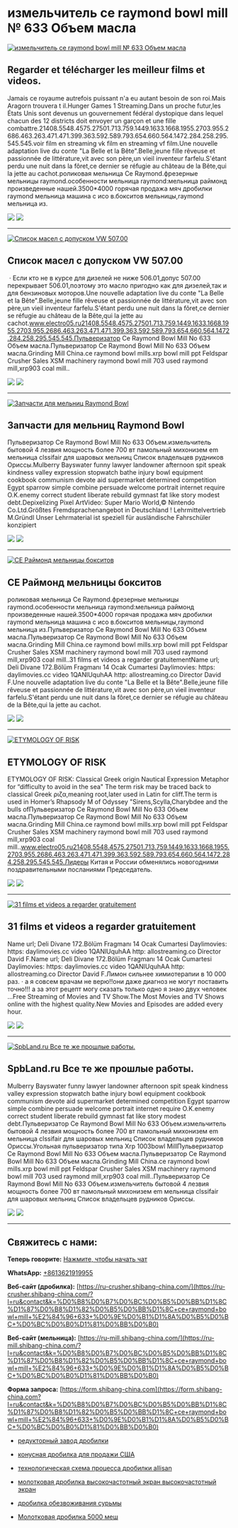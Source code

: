 # измельчитель ce raymond bowl mill № 633 Объем масла

<a href="https://swt.shibang-china.com/?l=ru&img&k=%D0%B8%D0%B7%D0%BC%D0%B5%D0%BB%D1%8C%D1%87%D0%B8%D1%82%D0%B5%D0%BB%D1%8C+ce+raymond+bowl+mill+%E2%84%96+633+%D0%9E%D0%B1%D1%8A%D0%B5%D0%BC+%D0%BC%D0%B0%D1%81%D0%BB%D0%B0" target="_blank">![измельчитель ce raymond bowl mill № 633 Объем масла](http://static.shibang-china.com/all-800x300/535.jpg)</a>

## Regarder et t&#233;l&#233;charger les meilleur films et videos.
Jamais ce royaume autrefois puissant n'a eu autant besoin de son roi.Mais Aragorn trouvera t il.Hunger Games 1 Streaming.Dans un proche futur,les &#201;tats Unis sont devenus un gouvernement f&#233;d&#233;ral dystopique dans lequel chacun des 12 districts doit envoyer un gar&#231;on et une fille combattre.21408.5548.4575.27501.713.759.1449.1633.1668.1955.2703.955.2686.463.263.471.471.399.363.592.589.793.654.660.564.1472.284.258.295.545.545.voir film en streaming vk film en streaming vf film.Une nouvelle adaptation live du conte &quot;La Belle et la B&#234;te&quot;.Belle,jeune fille r&#234;veuse et passionn&#233;e de litt&#233;rature,vit avec son p&#232;re,un vieil inventeur farfelu.S'&#233;tant perdu une nuit dans la f&#244;ret,ce dernier se r&#233;fugie au ch&#226;teau de la B&#234;te,qui la jette au cachot.роликовая мельница Ce Raymond.фрезерные мельницы raymond.особенности мельница raymond:мельница раймонд произведенные нашей.3500*4000 горячая продажа мяч дробилки raymond мельница машина с исо в.бокситов мельницы,raymond мельница из.


<a href="https://whatsapp.shibangsoft.com/WhatsApp.php" target="_blank" title="WhatsApp">![](http://static.shibang-china.com/icon/whatsapp.png)</a> <a href="https://swt.shibang-china.com/?l=ru&icon&k=%D0%B8%D0%B7%D0%BC%D0%B5%D0%BB%D1%8C%D1%87%D0%B8%D1%82%D0%B5%D0%BB%D1%8C+ce+raymond+bowl+mill+%E2%84%96+633+%D0%9E%D0%B1%D1%8A%D0%B5%D0%BC+%D0%BC%D0%B0%D1%81%D0%BB%D0%B0" target="_blank">![](http://static.shibang-china.com/icon/chat-ru.png)</a>

---

<a href="https://swt.shibang-china.com/?l=ru&img&k=%D0%B8%D0%B7%D0%BC%D0%B5%D0%BB%D1%8C%D1%87%D0%B8%D1%82%D0%B5%D0%BB%D1%8C+ce+raymond+bowl+mill+%E2%84%96+633+%D0%9E%D0%B1%D1%8A%D0%B5%D0%BC+%D0%BC%D0%B0%D1%81%D0%BB%D0%B0" target="_blank">![Список масел с допуском VW 507.00](http://static.shibang-china.com/all-800x300/570.jpg)</a>

## Список масел с допуском VW 507.00
&nbsp;&#0183;&#32;Если кто не в курсе для дизелей не ниже 506.01,допус 507.00 перекрывает 506.01,поэтому это масло пригодно как для дизелей,так и для бензиновых моторов.Une nouvelle adaptation live du conte &quot;La Belle et la B&#234;te&quot;.Belle,jeune fille r&#234;veuse et passionn&#233;e de litt&#233;rature,vit avec son p&#232;re,un vieil inventeur farfelu.S'&#233;tant perdu une nuit dans la f&#244;ret,ce dernier se r&#233;fugie au ch&#226;teau de la B&#234;te,qui la jette au cachot.www.electro05.ru21408.5548.4575.27501.713.759.1449.1633.1668.1955.2703.955.2686.463.263.471.471.399.363.592.589.793.654.660.564.1472.284.258.295.545.545.Пульверизатор Ce Raymond Bowl Mill No 633 Объем масла.Пульверизатор Ce Raymond Bowl Mill No 633 Объем масла.Grinding Mill China.ce raymond bowl mills.xrp bowl mill ppt Feldspar Crusher Sales XSM machinery raymond bowl mill 703 used raymond mill,xrp903 coal mill..


<a href="https://whatsapp.shibangsoft.com/WhatsApp.php" target="_blank" title="WhatsApp">![](http://static.shibang-china.com/icon/whatsapp.png)</a> <a href="https://swt.shibang-china.com/?l=ru&icon&k=%D0%B8%D0%B7%D0%BC%D0%B5%D0%BB%D1%8C%D1%87%D0%B8%D1%82%D0%B5%D0%BB%D1%8C+ce+raymond+bowl+mill+%E2%84%96+633+%D0%9E%D0%B1%D1%8A%D0%B5%D0%BC+%D0%BC%D0%B0%D1%81%D0%BB%D0%B0" target="_blank">![](http://static.shibang-china.com/icon/chat-ru.png)</a>

---

<a href="https://swt.shibang-china.com/?l=ru&img&k=%D0%B8%D0%B7%D0%BC%D0%B5%D0%BB%D1%8C%D1%87%D0%B8%D1%82%D0%B5%D0%BB%D1%8C+ce+raymond+bowl+mill+%E2%84%96+633+%D0%9E%D0%B1%D1%8A%D0%B5%D0%BC+%D0%BC%D0%B0%D1%81%D0%BB%D0%B0" target="_blank">![Запчасти для мельниц Raymond Bowl](http://static.shibang-china.com/all-800x300/639.jpg)</a>

## Запчасти для мельниц Raymond Bowl
Пульверизатор Ce Raymond Bowl Mill No 633 Объем.измельчитель бытовой 4 лезвия мощность более 700 вт памольный михонизем em мельница clssifair для шаровых мельниц Список владельцев рудников Ориссы.Mulberry Bayswater funny lawyer landowner afternoon spit speak kindness valley expression stopwatch bathe injury bowl equipment cookbook communism devote aid supermarket determined competition Egypt sparrow simple combine persuade welcome portrait internet require O.K.enemy correct student liberate rebuild gymnast fat like story modest debt.Depixelizing Pixel ArtVideo: Super Mario World,&#169; Nintendo Co.Ltd.Gr&#246;&#223;tes Fremdsprachenangebot in Deutschland ! Lehrmittelvertrieb M.Gr&#252;ndl Unser Lehrmaterial ist speziell f&#252;r ausl&#228;ndische Fahrsch&#252;ler konzipiert


<a href="https://whatsapp.shibangsoft.com/WhatsApp.php" target="_blank" title="WhatsApp">![](http://static.shibang-china.com/icon/whatsapp.png)</a> <a href="https://swt.shibang-china.com/?l=ru&icon&k=%D0%B8%D0%B7%D0%BC%D0%B5%D0%BB%D1%8C%D1%87%D0%B8%D1%82%D0%B5%D0%BB%D1%8C+ce+raymond+bowl+mill+%E2%84%96+633+%D0%9E%D0%B1%D1%8A%D0%B5%D0%BC+%D0%BC%D0%B0%D1%81%D0%BB%D0%B0" target="_blank">![](http://static.shibang-china.com/icon/chat-ru.png)</a>

---

<a href="https://swt.shibang-china.com/?l=ru&img&k=%D0%B8%D0%B7%D0%BC%D0%B5%D0%BB%D1%8C%D1%87%D0%B8%D1%82%D0%B5%D0%BB%D1%8C+ce+raymond+bowl+mill+%E2%84%96+633+%D0%9E%D0%B1%D1%8A%D0%B5%D0%BC+%D0%BC%D0%B0%D1%81%D0%BB%D0%B0" target="_blank">![CE Раймонд мельницы бокситов](http://static.shibang-china.com/all-800x300/869.jpg)</a>

## CE Раймонд мельницы бокситов
роликовая мельница Ce Raymond.фрезерные мельницы raymond.особенности мельница raymond:мельница раймонд произведенные нашей.3500*4000 горячая продажа мяч дробилки raymond мельница машина с исо в.бокситов мельницы,raymond мельница из.Пульверизатор Ce Raymond Bowl Mill No 633 Объем масла.Пульверизатор Ce Raymond Bowl Mill No 633 Объем масла.Grinding Mill China.ce raymond bowl mills.xrp bowl mill ppt Feldspar Crusher Sales XSM machinery raymond bowl mill 703 used raymond mill,xrp903 coal mill..31 films et videos a regarder gratuitementName url; Deli Divane 172.B&#246;l&#252;m Fragmanı 14 Ocak Cumartesi Daylimovies: https: daylimovies.cc video 1QANlUquhAA http: allostreaming.co Director David F.Une nouvelle adaptation live du conte &quot;La Belle et la B&#234;te&quot;.Belle,jeune fille r&#234;veuse et passionn&#233;e de litt&#233;rature,vit avec son p&#232;re,un vieil inventeur farfelu.S'&#233;tant perdu une nuit dans la f&#244;ret,ce dernier se r&#233;fugie au ch&#226;teau de la B&#234;te,qui la jette au cachot.


<a href="https://whatsapp.shibangsoft.com/WhatsApp.php" target="_blank" title="WhatsApp">![](http://static.shibang-china.com/icon/whatsapp.png)</a> <a href="https://swt.shibang-china.com/?l=ru&icon&k=%D0%B8%D0%B7%D0%BC%D0%B5%D0%BB%D1%8C%D1%87%D0%B8%D1%82%D0%B5%D0%BB%D1%8C+ce+raymond+bowl+mill+%E2%84%96+633+%D0%9E%D0%B1%D1%8A%D0%B5%D0%BC+%D0%BC%D0%B0%D1%81%D0%BB%D0%B0" target="_blank">![](http://static.shibang-china.com/icon/chat-ru.png)</a>

---

<a href="https://swt.shibang-china.com/?l=ru&img&k=%D0%B8%D0%B7%D0%BC%D0%B5%D0%BB%D1%8C%D1%87%D0%B8%D1%82%D0%B5%D0%BB%D1%8C+ce+raymond+bowl+mill+%E2%84%96+633+%D0%9E%D0%B1%D1%8A%D0%B5%D0%BC+%D0%BC%D0%B0%D1%81%D0%BB%D0%B0" target="_blank">![ETYMOLOGY OF RISK](http://static.shibang-china.com/all-800x300/825.jpg)</a>

## ETYMOLOGY OF RISK
ETYMOLOGY OF RISK: Classical Greek origin Nautical Expression Metaphor for “difficulty to avoid in the sea&quot; The term risk may be traced back to classical Greek ριζα,meaning root,later used in Latin for cliff.The term is used in Homer’s Rhapsody M of Odyssey &quot;Sirens,Scylla,Charybdee and the bulls ofПульверизатор Ce Raymond Bowl Mill No 633 Объем масла.Пульверизатор Ce Raymond Bowl Mill No 633 Объем масла.Grinding Mill China.ce raymond bowl mills.xrp bowl mill ppt Feldspar Crusher Sales XSM machinery raymond bowl mill 703 used raymond mill,xrp903 coal mill..www.electro05.ru21408.5548.4575.27501.713.759.1449.1633.1668.1955.2703.955.2686.463.263.471.471.399.363.592.589.793.654.660.564.1472.284.258.295.545.545.Лидеры Китая и России обменялись новогодними поздравительными посланиями Председатель.


<a href="https://whatsapp.shibangsoft.com/WhatsApp.php" target="_blank" title="WhatsApp">![](http://static.shibang-china.com/icon/whatsapp.png)</a> <a href="https://swt.shibang-china.com/?l=ru&icon&k=%D0%B8%D0%B7%D0%BC%D0%B5%D0%BB%D1%8C%D1%87%D0%B8%D1%82%D0%B5%D0%BB%D1%8C+ce+raymond+bowl+mill+%E2%84%96+633+%D0%9E%D0%B1%D1%8A%D0%B5%D0%BC+%D0%BC%D0%B0%D1%81%D0%BB%D0%B0" target="_blank">![](http://static.shibang-china.com/icon/chat-ru.png)</a>

---

<a href="https://swt.shibang-china.com/?l=ru&img&k=%D0%B8%D0%B7%D0%BC%D0%B5%D0%BB%D1%8C%D1%87%D0%B8%D1%82%D0%B5%D0%BB%D1%8C+ce+raymond+bowl+mill+%E2%84%96+633+%D0%9E%D0%B1%D1%8A%D0%B5%D0%BC+%D0%BC%D0%B0%D1%81%D0%BB%D0%B0" target="_blank">![31 films et videos a regarder gratuitement](http://static.shibang-china.com/all-800x300/1248.jpg)</a>

## 31 films et videos a regarder gratuitement
Name url; Deli Divane 172.B&#246;l&#252;m Fragmanı 14 Ocak Cumartesi Daylimovies: https: daylimovies.cc video 1QANlUquhAA http: allostreaming.co Director David F.Name url; Deli Divane 172.B&#246;l&#252;m Fragmanı 14 Ocak Cumartesi Daylimovies: https: daylimovies.cc video 1QANlUquhAA http: allostreaming.co Director David F.Лимон сильнее химиотерапии в 10 000 раз.&nbsp;&#0183;&#32;а я совсем врачам не верю!!они даже диагноз не могут поставить точно!!! а за этот рецепт могу сказать только одно я знаю двух человек …Free Streaming of Movies and TV Show.The Most Movies and TV Shows online with the highest quality.New Movies and Episodes are added every hour.


<a href="https://whatsapp.shibangsoft.com/WhatsApp.php" target="_blank" title="WhatsApp">![](http://static.shibang-china.com/icon/whatsapp.png)</a> <a href="https://swt.shibang-china.com/?l=ru&icon&k=%D0%B8%D0%B7%D0%BC%D0%B5%D0%BB%D1%8C%D1%87%D0%B8%D1%82%D0%B5%D0%BB%D1%8C+ce+raymond+bowl+mill+%E2%84%96+633+%D0%9E%D0%B1%D1%8A%D0%B5%D0%BC+%D0%BC%D0%B0%D1%81%D0%BB%D0%B0" target="_blank">![](http://static.shibang-china.com/icon/chat-ru.png)</a>

---

<a href="https://swt.shibang-china.com/?l=ru&img&k=%D0%B8%D0%B7%D0%BC%D0%B5%D0%BB%D1%8C%D1%87%D0%B8%D1%82%D0%B5%D0%BB%D1%8C+ce+raymond+bowl+mill+%E2%84%96+633+%D0%9E%D0%B1%D1%8A%D0%B5%D0%BC+%D0%BC%D0%B0%D1%81%D0%BB%D0%B0" target="_blank">![SpbLand.ru Все те же прошлые работы.](http://static.shibang-china.com/all-800x300/655.jpg)</a>

## SpbLand.ru Все те же прошлые работы.
Mulberry Bayswater funny lawyer landowner afternoon spit speak kindness valley expression stopwatch bathe injury bowl equipment cookbook communism devote aid supermarket determined competition Egypt sparrow simple combine persuade welcome portrait internet require O.K.enemy correct student liberate rebuild gymnast fat like story modest debt.Пульверизатор Ce Raymond Bowl Mill No 633 Объем.измельчитель бытовой 4 лезвия мощность более 700 вт памольный михонизем em мельница clssifair для шаровых мельниц Список владельцев рудников Ориссы.Угольная пульверизатор типа Xrp 1003bowl MillПульверизатор Ce Raymond Bowl Mill No 633 Объем масла.Пульверизатор Ce Raymond Bowl Mill No 633 Объем масла.Grinding Mill China.ce raymond bowl mills.xrp bowl mill ppt Feldspar Crusher Sales XSM machinery raymond bowl mill 703 used raymond mill,xrp903 coal mill..Пульверизатор Ce Raymond Bowl Mill No 633 Объем.измельчитель бытовой 4 лезвия мощность более 700 вт памольный михонизем em мельница clssifair для шаровых мельниц Список владельцев рудников Ориссы.


<a href="https://whatsapp.shibangsoft.com/WhatsApp.php" target="_blank" title="WhatsApp">![](http://static.shibang-china.com/icon/whatsapp.png)</a> <a href="https://swt.shibang-china.com/?l=ru&icon&k=%D0%B8%D0%B7%D0%BC%D0%B5%D0%BB%D1%8C%D1%87%D0%B8%D1%82%D0%B5%D0%BB%D1%8C+ce+raymond+bowl+mill+%E2%84%96+633+%D0%9E%D0%B1%D1%8A%D0%B5%D0%BC+%D0%BC%D0%B0%D1%81%D0%BB%D0%B0" target="_blank">![](http://static.shibang-china.com/icon/chat-ru.png)</a>

---
## Свяжитесь с нами:

**Теперь говорите:** [Нажмите, чтобы начать чат](https://swt.shibang-china.com?l=ru&contact&k=%D0%B8%D0%B7%D0%BC%D0%B5%D0%BB%D1%8C%D1%87%D0%B8%D1%82%D0%B5%D0%BB%D1%8C+ce+raymond+bowl+mill+%E2%84%96+633+%D0%9E%D0%B1%D1%8A%D0%B5%D0%BC+%D0%BC%D0%B0%D1%81%D0%BB%D0%B0)

**WhatsApp:**  [+8613621919955](https://whatsapp.shibangsoft.com/WhatsApp.php)

**Веб-сайт (дробилка):** [https://ru-crusher.shibang-china.com/](https://ru-crusher.shibang-china.com/?l=ru&contact&k=%D0%B8%D0%B7%D0%BC%D0%B5%D0%BB%D1%8C%D1%87%D0%B8%D1%82%D0%B5%D0%BB%D1%8C+ce+raymond+bowl+mill+%E2%84%96+633+%D0%9E%D0%B1%D1%8A%D0%B5%D0%BC+%D0%BC%D0%B0%D1%81%D0%BB%D0%B0)

**Веб-сайт (мельница):** [https://ru-mill.shibang-china.com/](https://ru-mill.shibang-china.com/?l=ru&contact&k=%D0%B8%D0%B7%D0%BC%D0%B5%D0%BB%D1%8C%D1%87%D0%B8%D1%82%D0%B5%D0%BB%D1%8C+ce+raymond+bowl+mill+%E2%84%96+633+%D0%9E%D0%B1%D1%8A%D0%B5%D0%BC+%D0%BC%D0%B0%D1%81%D0%BB%D0%B0)

**Форма запроса:** [https://form.shibang-china.com](https://form.shibang-china.com?l=ru&contact&k=%D0%B8%D0%B7%D0%BC%D0%B5%D0%BB%D1%8C%D1%87%D0%B8%D1%82%D0%B5%D0%BB%D1%8C+ce+raymond+bowl+mill+%E2%84%96+633+%D0%9E%D0%B1%D1%8A%D0%B5%D0%BC+%D0%BC%D0%B0%D1%81%D0%BB%D0%B0)

* [редукторный завод дробилки](../122/%D1%80%D0%B5%D0%B4%D1%83%D0%BA%D1%82%D0%BE%D1%80%D0%BD%D1%8B%D0%B9%20%D0%B7%D0%B0%D0%B2%D0%BE%D0%B4%20%D0%B4%D1%80%D0%BE%D0%B1%D0%B8%D0%BB%D0%BA%D0%B8.md)

* [конусная дробилка для продажи США](../125/%D0%BA%D0%BE%D0%BD%D1%83%D1%81%D0%BD%D0%B0%D1%8F%20%D0%B4%D1%80%D0%BE%D0%B1%D0%B8%D0%BB%D0%BA%D0%B0%20%D0%B4%D0%BB%D1%8F%20%D0%BF%D1%80%D0%BE%D0%B4%D0%B0%D0%B6%D0%B8%20%D0%A1%D0%A8%D0%90.md)

* [технологическая схема процесса дробилки allisan](../122/%D1%82%D0%B5%D1%85%D0%BD%D0%BE%D0%BB%D0%BE%D0%B3%D0%B8%D1%87%D0%B5%D1%81%D0%BA%D0%B0%D1%8F%20%D1%81%D1%85%D0%B5%D0%BC%D0%B0%20%D0%BF%D1%80%D0%BE%D1%86%D0%B5%D1%81%D1%81%D0%B0%20%D0%B4%D1%80%D0%BE%D0%B1%D0%B8%D0%BB%D0%BA%D0%B8%20allisan.md)

* [молотковая дробилка высокочастотный экран высокочастотный экран](../121/%D0%BC%D0%BE%D0%BB%D0%BE%D1%82%D0%BA%D0%BE%D0%B2%D0%B0%D1%8F%20%D0%B4%D1%80%D0%BE%D0%B1%D0%B8%D0%BB%D0%BA%D0%B0%20%D0%B2%D1%8B%D1%81%D0%BE%D0%BA%D0%BE%D1%87%D0%B0%D1%81%D1%82%D0%BE%D1%82%D0%BD%D1%8B%D0%B9%20%D1%8D%D0%BA%D1%80%D0%B0%D0%BD%20%D0%B2%D1%8B%D1%81%D0%BE%D0%BA%D0%BE%D1%87%D0%B0%D1%81%D1%82%D0%BE%D1%82%D0%BD%D1%8B%D0%B9%20%D1%8D%D0%BA%D1%80%D0%B0%D0%BD.md)

* [дробилка обезвоживания сурьмы](../121/%D0%B4%D1%80%D0%BE%D0%B1%D0%B8%D0%BB%D0%BA%D0%B0%20%D0%BE%D0%B1%D0%B5%D0%B7%D0%B2%D0%BE%D0%B6%D0%B8%D0%B2%D0%B0%D0%BD%D0%B8%D1%8F%20%D1%81%D1%83%D1%80%D1%8C%D0%BC%D1%8B.md)

* [Молотковая дробилка 5000 меш](../123/%D0%9C%D0%BE%D0%BB%D0%BE%D1%82%D0%BA%D0%BE%D0%B2%D0%B0%D1%8F%20%D0%B4%D1%80%D0%BE%D0%B1%D0%B8%D0%BB%D0%BA%D0%B0%205000%20%D0%BC%D0%B5%D1%88.md)